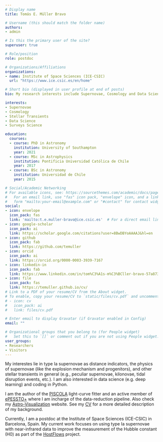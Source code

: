```yaml
---
# Display name
title: Tomás E. Müller Bravo

# Username (this should match the folder name)
authors:
- admin

# Is this the primary user of the site?
superuser: true

# Role/position
role: postdoc

# Organizations/Affiliations
organizations:
- name: Institute of Space Sciences (ICE-CSIC)
  url: "https://www.ice.csic.es/en/home"

# Short bio (displayed in user profile at end of posts)
bio: My research interests include Supernovae, Cosmology and Data Science.

interests:
- Supernovae
- Cosmology
- Stellar Transients
- Data Science
- Surveys Science

education:
  courses:
  - course: PhD in Astronomy
    institution: University of Southampton
    year: 2021
  - course: MSc in Astrophysics
    institution: Pontificia Universidad Católica de Chile
    year: 2017
  - course: BSc in Astronomy
    institution: Universidad de Chile
    year: 2015

# Social/Academic Networking
# For available icons, see: https://sourcethemes.com/academic/docs/page-builder/#icons
#   For an email link, use "fas" icon pack, "envelope" icon, and a link in the
#   form "mailto:your-email@example.com" or "#contact" for contact widget.
social:
- icon: envelope
  icon_pack: fas
  link: 'mailto:t.e.muller-bravo@ice.csic.es'  # For a direct email link, use "mailto:test@example.org".
- icon: google-scholar
  icon_pack: ai
  link: https://scholar.google.com/citations?user=8BwDBYoAAAAJ&hl=en
- icon: github
  icon_pack: fab
  link: https://github.com/temuller
- icon: orcid
  icon_pack: ai
  link: https://orcid.org/0000-0003-3939-7167
- icon: linkedin-in
  icon_pack: fab
  link: https://www.linkedin.com/in/tom%C3%A1s-m%C3%BCller-bravo-57a8731a9/
- icon: file
  icon_pack: fas
  link: https://temuller.github.io/cv/
# Link to a PDF of your resume/CV from the About widget.
# To enable, copy your resume/CV to `static/files/cv.pdf` and uncomment the lines below.
# - icon: cv
#   icon_pack: ai
#   link: files/cv.pdf

# Enter email to display Gravatar (if Gravatar enabled in Config)
email: ""

# Organizational groups that you belong to (for People widget)
#   Set this to `[]` or comment out if you are not using People widget.
user_groups:
- Researchers
- Visitors
---
```


My interestes lie in type Ia supernovae as distance indicators, the physics of supernovae (like the explosion mechanism and progenitors), and other stellar transients in general (e.g., peculiar supernovae, kilonovae, tidal disruption events, etc.). I am also interested in data science (e.g. deep learning) and coding in Python. 

I am the author of the [PISCOLA](https://github.com/temuller/piscola/) light-curve fitter and an active member of [ePESSTO+](https://www.pessto.org/) where I am incharge of the data-reduction pipeline. Also check my [Astro-Visualization](https://temuller.github.io/astro-visualization/) website. See my [CV](https://temuller.github.io/cv/) for a more detailed description of my background.

Currently, I am a postdoc at the Institute of Space Sciences (ICE-CSIC) in Barcelona, Spain. My current work focuses on using type Ia supernovae with near-infrared data to improve the measurement of the Hubble constant (H0) as part of the [HostFlows](https://hostflows.github.io/) project.
